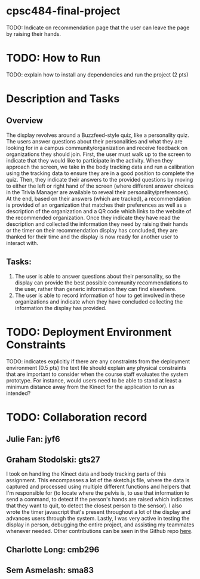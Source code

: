 # cpsc484-final-project

TODO: Indicate on recommendation page that the user can leave the page by raising their hands.

# TODO: How to Run
TODO: explain how to install any dependencies and run the project (2 pts)

# Description and Tasks

## Overview

The display revolves around a Buzzfeed-style quiz, like a personality quiz. The users answer questions about their personalities and what they are looking for in a campus community/organization and receive feedback on organizations they should join. First, the user must walk up to the screen to indicate that they would like to participate in the activity.  When they approach the screen, we take in the body tracking data and run a calibration using the tracking data to ensure they are in a good position to complete the quiz. Then, they indicate their answers to the provided questions by moving to either the left or right hand of the screen (where different answer choices in the Trivia Manager are available to reveal their personality/preferences). At the end, based on their answers (which are tracked), a recommendation is provided of an organization that matches their preferences as well as a description of the organization and a QR code which links to the website of the recommended organization. Once they indicate they have read the description and collected the information they need by raising their hands or the timer on their recommendation display has concluded, they are thanked for their time and the display is now ready for another user to interact with.

## Tasks:
01. The user is able to answer questions about their personality, so the display can provide the best possible community recommendations to the user, rather than generic information they can find elsewhere.
02. The user is able to record information of how to get involved in these organizations and indicate when they have concluded collecting the information the display has provided.

# TODO: Deployment Environment Constraints
TODO: indicates explicitly if there are any constraints from the deployment environment (0.5 pts)
the text file should explain any physical constraints that are important to consider when the course staff evaluates the system prototype. For instance, would users need to be able to stand at least a minimum distance away from the Kinect for the application to run as intended?

# TODO: Collaboration record 
## Julie Fan: jyf6

## Graham Stodolski: gts27
I took on handling the Kinect data and body tracking parts of this assignment. This encompasses a lot of the sketch.js file, where the data is captured and processed using multiple different functions and helpers that I'm responsible for (to locate where the pelvis is, to use that information to send a command, to detect if the person's hands are raised which indicates that they want to quit, to detect the closest person to the sensor). I also wrote the timer javascript that's present throughout a lot of the display and advances users through the system. Lastly, I was very active in testing the display in person, debugging the entire project, and assisting my teammates whenever needed. Other contributions can be seen in the Github repo [here](https://github.com/gstodolski/cpsc484-final-project/commits?author=gstodolski).

## Charlotte Long: cmb296

## Sem Asmelash: sma83

